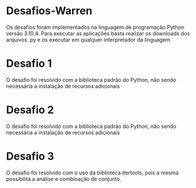 # Desafios-Warren
Os desafios foram implementados na linguagem de programação Python versão 3.10.4.
Para executar as aplicações basta realizar os downloads dos arquivos .py e os executar em qualquer interpretador da linguagem

# Desafio 1
O desafio foi resolvido com a biblioteca padrão do Python, não sendo necessária a instalação de recursos adicionais

# Desafio 2
O desafio foi resolvido com a biblioteca padrão do Python, não sendo necessária a instalação de recursos adicionais

# Desafio 3
O desafio foi resolvido com o uso da biblioteca itertools, pois a mesma possibilita a análise e combinação de conjunto.
